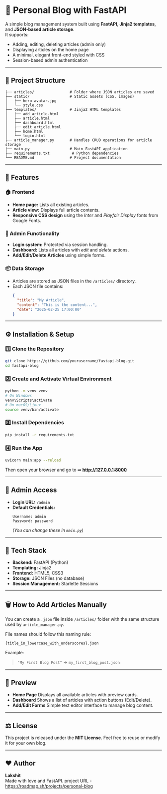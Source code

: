 # 📝 Personal Blog with FastAPI

A simple blog management system built using **FastAPI**, **Jinja2 templates**, and **JSON-based article storage**.  
It supports:
- Adding, editing, deleting articles (admin only)
- Displaying articles on the home page
- A minimal, elegant front-end styled with CSS
- Session-based admin authentication

---

## 📂 **Project Structure**
```
├── articles/                # Folder where JSON articles are saved
├── static/                  # Static assets (CSS, images)
│   ├── hero-avatar.jpg
│   └── style.css
├── templates/               # Jinja2 HTML templates
│   ├── add_article.html
│   ├── article.html
│   ├── dashboard.html
│   ├── edit_article.html
│   ├── home.html
│   └── login.html
├── article_manager.py       # Handles CRUD operations for article storage
├── main.py                  # Main FastAPI application
├── requirements.txt          # Python dependencies
└── README.md                # Project documentation
```

---

## 🚀 **Features**

### 🏠 Frontend
- **Home page:** Lists all existing articles.
- **Article view:** Displays full article contents.
- **Responsive CSS design** using the *Inter* and *Playfair Display* fonts from Google Fonts.

### 🔐 Admin Functionality
- **Login system:** Protected via session handling.
- **Dashboard:** Lists all articles with *edit* and *delete* actions.
- **Add/Edit/Delete Articles** using simple forms.

### 📦 Data Storage
- Articles are stored as JSON files in the `/articles/` directory.
- Each JSON file contains:
  ```json
  {
    "title": "My Article",
    "content": "This is the content...",
    "date": "2025-02-25 17:00:00"
  }
  ```

---

## ⚙️ **Installation & Setup**

### 1️⃣ Clone the Repository
```bash
git clone https://github.com/yourusername/fastapi-blog.git
cd fastapi-blog
```

### 2️⃣ Create and Activate Virtual Environment
```bash
python -m venv venv
# On Windows
venv\Scripts\activate
# On macOS/Linux
source venv/bin/activate
```

### 3️⃣ Install Dependencies
```bash
pip install -r requirements.txt
```

### 4️⃣ Run the App
```bash
uvicorn main:app --reload
```

Then open your browser and go to ➡ **http://127.0.0.1:8000**

---

## 🔑 **Admin Access**

- **Login URL:** `/admin`
- **Default Credentials:**
  ```
  Username: admin
  Password: password
  ```
  *(You can change these in `main.py`)*

---

## 🧩 **Tech Stack**
- **Backend:** FastAPI (Python)
- **Templating:** Jinja2
- **Frontend:** HTML5, CSS3
- **Storage:** JSON Files (no database)
- **Session Management:** Starlette Sessions

---

## 🗑️ **How to Add Articles Manually**
You can create a `.json` file inside `/articles/` folder with the same structure used by `article_manager.py`.  

File names should follow this naming rule:
```
{title_in_lowercase_with_underscores}.json
```
Example:
> `"My First Blog Post"` → `my_first_blog_post.json`

---

## 📸 **Preview**

- **Home Page**
  Displays all available articles with preview cards.  
- **Dashboard**
  Shows a list of articles with action buttons (Edit/Delete).  
- **Add/Edit Forms**
  Simple text editor interface to manage blog content.

---

## ⚖️ **License**
This project is released under the **MIT License**. Feel free to reuse or modify it for your own blog.

---

## ❤️ **Author**
**Lakshit**  
Made with love and FastAPI.
project URL - https://roadmap.sh/projects/personal-blog

